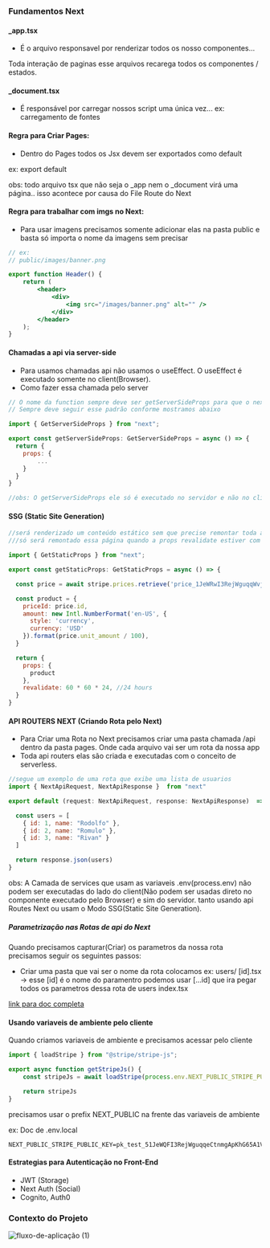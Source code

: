 ### Fundamentos Next

#### _app.tsx 
- É o arquivo responsavel por renderizar todos os nosso componentes...

Toda interação de paginas esse arquivos recarega todos os componentes / estados.

#### _document.tsx 
- É responsável por carregar nossos script uma única vez... 
ex: carregamento de fontes
 
#### Regra para Criar Pages:

- Dentro do Pages todos os Jsx devem ser exportados como default 

ex: export default

obs: todo arquivo tsx que não seja o _app nem o _document virá uma página.. isso acontece por causa do File Route do Next

#### Regra para trabalhar com imgs no Next:

- Para usar imagens precisamos somente adicionar elas na pasta public e basta só importa o nome da imagens sem precisar

```jsx
// ex: 
// public/images/banner.png

export function Header() {
    return (
        <header>
            <div>
                <img src="/images/banner.png" alt="" />
            </div>
        </header>
    );
}

```

#### Chamadas a api via server-side

- Para usamos chamadas api não usamos o useEffect. O useEffect é executado somente no client(Browser).
- Como fazer essa chamada pelo server


```jsx
// O nome da function sempre deve ser getServerSideProps para que o next entenda 
// Sempre deve seguir esse padrão conforme mostramos abaixo

import { GetServerSideProps } from "next";

export const getServerSideProps: GetServerSideProps = async () => {
  return {
    props: {
        ...
    }
  }
}

//obs: O getServerSideProps ele só é executado no servidor e não no client

```

#### SSG (Static Site Generation)


```jsx
//será renderizado um conteúdo estático sem que precise remontar toda a pagina
///só será remontado essa página quando a props revalidate estiver com o tempo escotado.

import { GetStaticProps } from "next";

export const getStaticProps: GetStaticProps = async () => {

  const price = await stripe.prices.retrieve('price_1JeWRwI3RejWguqqWvjKfQj5');

  const product = { 
    priceId: price.id,
    amount: new Intl.NumberFormat('en-US', {
      style: 'currency',
      currency: 'USD'
    }).format(price.unit_amount / 100),
  }

  return {
    props: {
      product
    },
    revalidate: 60 * 60 * 24, //24 hours
  }
}

```


#### API ROUTERS NEXT (Criando Rota pelo Next)

- Para Criar uma Rota no Next precisamos criar uma pasta chamada /api dentro da pasta pages. Onde cada arquivo vai ser um rota da nossa app
- Toda api routers elas são criada e executadas com o conceito de serverless.

```jsx
//segue um exemplo de uma rota que exibe uma lista de usuarios
import { NextApiRequest, NextApiResponse }  from "next"

export default (request: NextApiRequest, response: NextApiResponse)  => {

  const users = [
    { id: 1, name: "Rodolfo" },
    { id: 2, name: "Romulo" },
    { id: 3, name: "Rivan" }
  ]

  return response.json(users)
}

```

obs: A Camada de services que usam as variaveis .env(process.env) não podem ser executadas do lado do client(Não podem ser usadas direto no componente executado pelo Browser) e sim do servidor.
tanto usando api Routes Next ou usam o Modo SSG(Static Site Generation).

##### Parametrização nas Rotas de api do Next

Quando precisamos capturar(Criar) os parametros da nossa rota precisamos seguir os seguintes passos:

- Criar uma pasta que vai ser o nome da rota colocamos
 ex: 
    users/
      [id].tsx -> esse [id] é o nome do paramentro podemos usar [...id] que ira pegar todos os parametros dessa rota de users
      index.tsx

[link para doc completa](https://next-auth.js.org/getting-started/example)


#### Usando variaveis de ambiente pelo cliente

Quando criamos variaveis de ambiente e precisamos acessar pelo cliente 

``` js
import { loadStripe } from "@stripe/stripe-js";

export async function getStripeJs() {
    const stripeJs = await loadStripe(process.env.NEXT_PUBLIC_STRIPE_PUBLIC_KEY);

    return stripeJs
}
```

precisamos usar o prefix NEXT_PUBLIC na frente das variaveis de ambiente 

ex: Doc de .env.local

``` 
NEXT_PUBLIC_STRIPE_PUBLIC_KEY=pk_test_51JeWQFI3RejWguqqeCtnmgApKhG65A1VZcCJm6KsG6iMss9sa5Y6wPlQm1GiqRJtQrZ1k6U7PmVaHsoGFcxP2hli00w079ZU6D

```
#### Estrategias para Autenticação no Front-End

- JWT (Storage)
- Next Auth (Social)
- Cognito, Auth0
### Contexto do Projeto

![fluxo-de-aplicação (1)](https://user-images.githubusercontent.com/50894217/135559853-91b6c873-02ef-45a1-9709-460cfbd45b53.png)